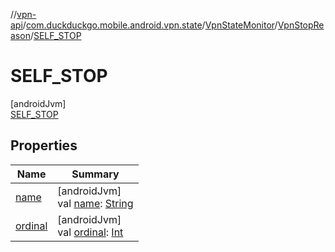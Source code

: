 //[vpn-api](../../../../../index.md)/[com.duckduckgo.mobile.android.vpn.state](../../../index.md)/[VpnStateMonitor](../../index.md)/[VpnStopReason](../index.md)/[SELF_STOP](index.md)

# SELF_STOP

[androidJvm]\
[SELF_STOP](index.md)

## Properties

| Name | Summary |
|---|---|
| [name](../-r-e-s-t-a-r-t/index.md#-372974862%2FProperties%2F165046441) | [androidJvm]<br>val [name](../-r-e-s-t-a-r-t/index.md#-372974862%2FProperties%2F165046441): [String](https://kotlinlang.org/api/latest/jvm/stdlib/kotlin/-string/index.html) |
| [ordinal](../-r-e-s-t-a-r-t/index.md#-739389684%2FProperties%2F165046441) | [androidJvm]<br>val [ordinal](../-r-e-s-t-a-r-t/index.md#-739389684%2FProperties%2F165046441): [Int](https://kotlinlang.org/api/latest/jvm/stdlib/kotlin/-int/index.html) |
